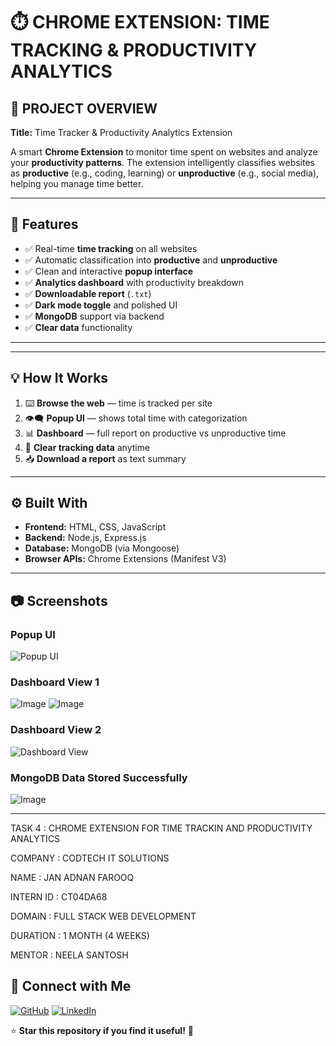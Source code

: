 # ⏱️ CHROME EXTENSION: TIME TRACKING & PRODUCTIVITY ANALYTICS

## 🧠 PROJECT OVERVIEW

**Title:** Time Tracker & Productivity Analytics Extension

A smart **Chrome Extension** to monitor time spent on websites and analyze your **productivity patterns**. The extension intelligently classifies websites as **productive** (e.g., coding, learning) or **unproductive** (e.g., social media), helping you manage time better.

---

## 🚀 Features

- ✅ Real-time **time tracking** on all websites  
- ✅ Automatic classification into **productive** and **unproductive**  
- ✅ Clean and interactive **popup interface**  
- ✅ **Analytics dashboard** with productivity breakdown  
- ✅ **Downloadable report** (`.txt`)  
- ✅ **Dark mode toggle** and polished UI  
- ✅ **MongoDB** support via backend  
- ✅ **Clear data** functionality  

---


---

## 💡 How It Works

1. ⌨️ **Browse the web** — time is tracked per site  
2. 👁️‍🗨️ **Popup UI** — shows total time with categorization  
3. 📊 **Dashboard** — full report on productive vs unproductive time  
4. 🧹 **Clear tracking data** anytime  
5. 📥 **Download a report** as text summary  

---

## ⚙️ Built With

- **Frontend:** HTML, CSS, JavaScript  
- **Backend:** Node.js, Express.js  
- **Database:** MongoDB (via Mongoose)  
- **Browser APIs:** Chrome Extensions (Manifest V3)  

---

## 📷 Screenshots
### Popup UI
![Popup UI](https://github.com/user-attachments/assets/c258560e-9984-462f-aa80-0fc4ef87530b)

### Dashboard View 1
![Image](https://github.com/user-attachments/assets/c4242649-382a-4cc4-a72e-15ad7d29844b)
![Image](https://github.com/user-attachments/assets/c6ab53fe-a192-4581-bd47-3e638d2807ca)

### Dashboard View 2
![Dashboard View](https://github.com/user-attachments/assets/14528c73-7bd2-4fe7-80bc-c7df02c7d51b)

### MongoDB Data Stored Successfully
![Image](https://github.com/user-attachments/assets/526120d9-723a-4d8a-a7dc-d6641aaa2650)

---

TASK 4 : CHROME EXTENSION FOR TIME TRACKIN AND PRODUCTIVITY ANALYTICS

COMPANY : CODTECH IT SOLUTIONS

NAME : JAN ADNAN FAROOQ

INTERN ID : CT04DA68

DOMAIN : FULL STACK WEB DEVELOPMENT

DURATION : 1 MONTH (4 WEEKS)

MENTOR : NEELA SANTOSH

## 📢 Connect with Me
[![GitHub](https://img.shields.io/badge/GitHub-black?logo=github&logoColor=white)](https://github.com/Adnaan-dev)
[![LinkedIn](https://img.shields.io/badge/LinkedIn-blue?logo=linkedin&logoColor=white)](https://www.linkedin.com/in/jan-adnan-farooq-b216b7321/)

⭐ **Star this repository if you find it useful!** 🚀



